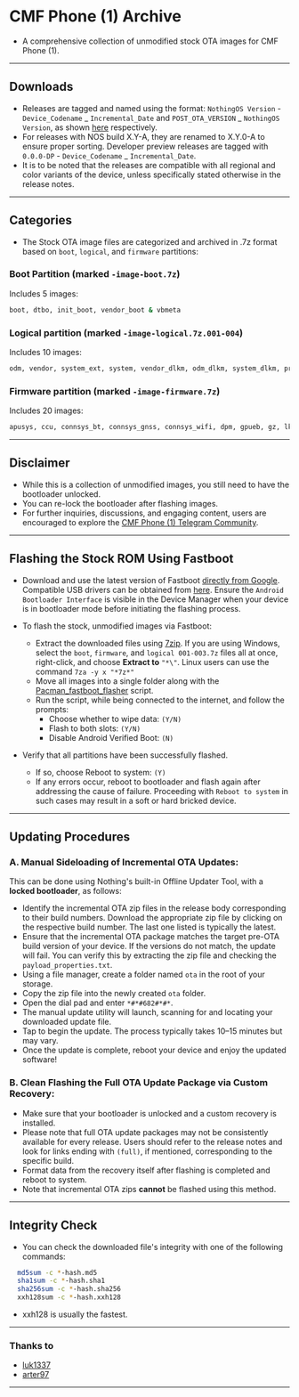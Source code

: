 # CMF Phone (1) Archive

* A comprehensive collection of unmodified stock OTA images for CMF Phone (1).

---

## Downloads

- Releases are tagged and named using the format: `NothingOS Version` - `Device_Codename` _ `Incremental_Date` and `POST_OTA_VERSION` _ `NothingOS Version`, as shown [here](https://github.com/spike0en/nothing_archive/releases?q=tetris&expanded=true) respectively.
- For releases with NOS build X.Y-A, they are renamed to X.Y.0-A to ensure proper sorting. Developer preview releases are tagged with `0.0.0-DP` - `Device_Codename` _ `Incremental_Date`.
- It is to be noted that the releases are compatible with all regional and color variants of the device, unless specifically stated otherwise in the release notes.

---

## Categories

- The Stock OTA image files are categorized and archived in .7z format based on `boot`, `logical`, and `firmware` partitions:

### Boot Partition (marked `-image-boot.7z`)

Includes 5 images:
```bash
boot, dtbo, init_boot, vendor_boot & vbmeta
```
### Logical partition (marked `-image-logical.7z.001-004`)

Includes 10 images:
```bash
odm, vendor, system_ext, system, vendor_dlkm, odm_dlkm, system_dlkm, product, vbmeta_system & vbmeta_vendor
```
### Firmware partition (marked `-image-firmware.7z`)

Includes 20 images:
```bash
apusys, ccu, connsys_bt, connsys_gnss, connsys_wifi, dpm, gpueb, gz, lk, logo, mcf_ota, modem, mcupm, pi_img, preloader_raw, scp, spmfw, sspm, tee & vcp
```

---

## Disclaimer

- While this is a collection of unmodified images, you still need to have the bootloader unlocked.
- You can re-lock the bootloader after flashing images.
- For further inquiries, discussions, and engaging content, users are encouraged to explore the [CMF Phone (1) Telegram Community](https://t.me/CMFPhone1).

---

## Flashing the Stock ROM Using Fastboot

- Download and use the latest version of Fastboot [directly from Google](https://developer.android.com/tools/releases/platform-tools). Compatible USB drivers can be obtained from [here](https://developer.android.com/studio/run/win-usb). Ensure the `Android Bootloader Interface` is visible in the Device Manager when your device is in bootloader mode before initiating the flashing process.
  
- To flash the stock, unmodified images via Fastboot:
  - Extract the downloaded files using [7zip](https://www.7-zip.org/). If you are using Windows, select the `boot`, `firmware`, and `logical 001-003.7z` files all at once, right-click, and choose **Extract to** `"*\"`. Linux users can use the command `7za -y x "*7z*"`
  - Move all images into a single folder along with the [Pacman_fastboot_flasher](https://github.com/spike0en/nothing_fastboot_flasher/tree/tetris) script.
  - Run the script, while being connected to the internet, and follow the prompts:
     - Choose whether to wipe data: `(Y/N)`
     - Flash to both slots: `(Y/N)`
     - Disable Android Verified Boot: `(N)`

- Verify that all partitions have been successfully flashed. 
  - If so, choose Reboot to system: `(Y)`
  - If any errors occur, reboot to bootloader and flash again after addressing the cause of failure. Proceeding with `Reboot to system` in such cases may result in a soft or hard bricked device.
    
---

## Updating Procedures

### A. Manual Sideloading of Incremental OTA Updates:

This can be done using Nothing's built-in Offline Updater Tool, with a **locked bootloader**, as follows:

- Identify the incremental OTA zip files in the release body corresponding to their build numbers. Download the appropriate zip file by clicking on the respective build number. The last one listed is typically the latest.
- Ensure that the incremental OTA package matches the target pre-OTA build version of your device. If the versions do not match, the update will fail. You can verify this by extracting the zip file and checking the `payload_properties.txt`.
- Using a file manager, create a folder named `ota` in the root of your storage.
- Copy the zip file into the newly created `ota` folder.
- Open the dial pad and enter `*#*#682#*#*`.
- The manual update utility will launch, scanning for and locating your downloaded update file.
- Tap to begin the update. The process typically takes 10–15 minutes but may vary.
- Once the update is complete, reboot your device and enjoy the updated software!

### B. Clean Flashing the Full OTA Update Package via Custom Recovery:

- Make sure that your bootloader is unlocked and a custom recovery is installed.
- Please note that full OTA update packages may not be consistently available for every release. Users should refer to the release notes and look for links ending with `(full)`, if mentioned, corresponding to the specific build.
- Format data from the recovery itself after flashing is completed and reboot to system.
- Note that incremental OTA zips **cannot** be flashed using this method.

---

## Integrity Check

- You can check the downloaded file's integrity with one of the following commands:

``` bash
  md5sum -c *-hash.md5
  sha1sum -c *-hash.sha1
  sha256sum -c *-hash.sha256
  xxh128sum -c *-hash.xxh128
```
- xxh128 is usually the fastest.

---

### Thanks to
- [luk1337](https://github.com/luk1337/oplus_archive)  
- [arter97](https://github.com/arter97/nothing_archive)

---
